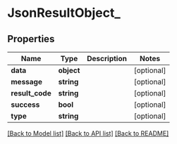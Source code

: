 # JsonResultObject_

## Properties
Name | Type | Description | Notes
------------ | ------------- | ------------- | -------------
**data** | **object** |  | [optional] 
**message** | **string** |  | [optional] 
**result_code** | **string** |  | [optional] 
**success** | **bool** |  | [optional] 
**type** | **string** |  | [optional] 

[[Back to Model list]](../README.md#documentation-for-models) [[Back to API list]](../README.md#documentation-for-api-endpoints) [[Back to README]](../README.md)


